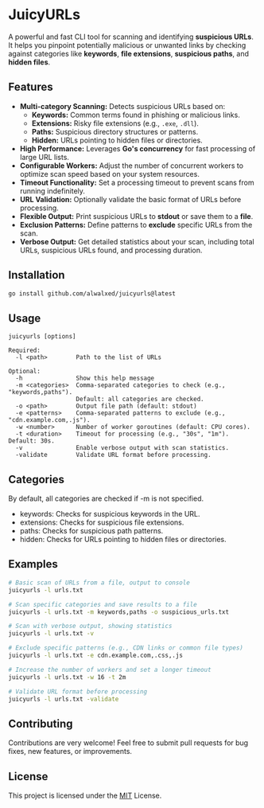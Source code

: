 # JuicyURLs

A powerful and fast CLI tool for scanning and identifying **suspicious URLs**. It helps you pinpoint potentially malicious or unwanted links by checking against categories like **keywords**, **file extensions**, **suspicious paths**, and **hidden files**.

## Features

- **Multi-category Scanning:** Detects suspicious URLs based on:
  - **Keywords:** Common terms found in phishing or malicious links.
  - **Extensions:** Risky file extensions (e.g., `.exe`, `.dll`).
  - **Paths:** Suspicious directory structures or patterns.
  - **Hidden:** URLs pointing to hidden files or directories.
- **High Performance:** Leverages **Go's concurrency** for fast processing of large URL lists.
- **Configurable Workers:** Adjust the number of concurrent workers to optimize scan speed based on your system resources.
- **Timeout Functionality:** Set a processing timeout to prevent scans from running indefinitely.
- **URL Validation:** Optionally validate the basic format of URLs before processing.
- **Flexible Output:** Print suspicious URLs to **stdout** or save them to a **file**.
- **Exclusion Patterns:** Define patterns to **exclude** specific URLs from the scan.
- **Verbose Output:** Get detailed statistics about your scan, including total URLs, suspicious URLs found, and processing duration.

## Installation

```bash
go install github.com/alwalxed/juicyurls@latest
```

## Usage

```Plaintext
juicyurls [options]

Required:
  -l <path>        Path to the list of URLs

Optional:
  -h               Show this help message
  -m <categories>  Comma-separated categories to check (e.g., "keywords,paths").
                   Default: all categories are checked.
  -o <path>        Output file path (default: stdout)
  -e <patterns>    Comma-separated patterns to exclude (e.g., "cdn.example.com,.js").
  -w <number>      Number of worker goroutines (default: CPU cores).
  -t <duration>    Timeout for processing (e.g., "30s", "1m"). Default: 30s.
  -v               Enable verbose output with scan statistics.
  -validate        Validate URL format before processing.
```

## Categories

By default, all categories are checked if -m is not specified.

- keywords: Checks for suspicious keywords in the URL.
- extensions: Checks for suspicious file extensions.
- paths: Checks for suspicious path patterns.
- hidden: Checks for URLs pointing to hidden files or directories.

## Examples

```bash
# Basic scan of URLs from a file, output to console
juicyurls -l urls.txt

# Scan specific categories and save results to a file
juicyurls -l urls.txt -m keywords,paths -o suspicious_urls.txt

# Scan with verbose output, showing statistics
juicyurls -l urls.txt -v

# Exclude specific patterns (e.g., CDN links or common file types)
juicyurls -l urls.txt -e cdn.example.com,.css,.js

# Increase the number of workers and set a longer timeout
juicyurls -l urls.txt -w 16 -t 2m

# Validate URL format before processing
juicyurls -l urls.txt -validate
```

## Contributing

Contributions are very welcome! Feel free to submit pull requests for bug fixes, new features, or improvements.

## License

This project is licensed under the [MIT](https://github.com/alwalxed/juicyurls/blob/main/LICENSE) License.
